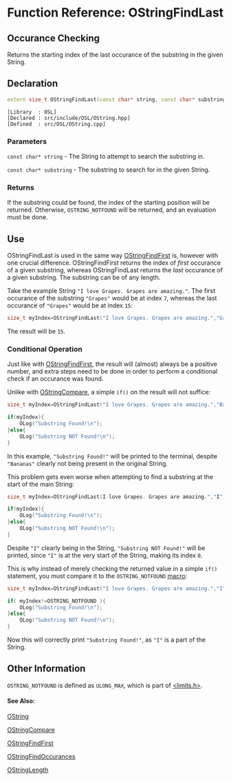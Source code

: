 # Function Reference: OStringFindLast
## Occurance Checking
Returns the starting index of the last occurance of the substring in the given String.

## Declaration
```cpp
extern size_t OStringFindLast(const char* string, const char* substring);
```
```
[Library  : OSL]
[Declared : src/include/OSL/OString.hpp]
[Defined  : src/OSL/OString.cpp]
```

### Parameters
`const char* string` - The String to attempt to search the substring in.

`const char* substring` - The substring to search for in the given String.

### Returns
If the substring could be found, the index of the starting position will be returned.
Otherwise, `OSTRING_NOTFOUND` will be returned, and an evaluation must be done.

## Use
OStringFindLast is used in the same way [OStringFindFirst](https://github.com/RosettaHS/OrionAPI/blob/main/docs/Function%20Reference/OStringFindFirst.md) is, however with one crucial difference.
OStringFindFirst returns the index of *first* occurance of a given substring, whereas OStringFindLast returns the *last* occurance of a given substring. The substring can be of any length.

Take the example String `"I love Grapes. Grapes are amazing."`. The first occurance of the substring `"Grapes"` would be at index `7`,
whereas the last occurance of `"Grapes"` would be at index `15`:
```cpp
size_t myIndex=OStringFindLast("I love Grapes. Grapes are amazing.","Grapes");
```
The result will be `15`.

### Conditional Operation
Just like with [OStringFindFirst](https://github.com/RosettaHS/OrionAPI/blob/main/docs/Function%20Reference/OStringFindFirst.md), the result will (almost) always be a positive number,
and extra steps need to be done in order to perform a conditional check if an occurance was found.


Unlike with [OStringCompare](https://github.com/RosettaHS/OrionAPI/blob/main/docs/Function%20Reference/OStringCompare.md), a simple `if()` on the result will not suffice:
```cpp
size_t myIndex=OStringFindLast("I love Grapes. Grapes are amazing.","Bananas");

if(myIndex){
	OLog("Substring Found!\n");
}else{
	OLog("Substring NOT Found!\n");
}
```
In this example, `"Substring Found!"` will be printed to the terminal, despite `"Bananas"` clearly not being present in the original String.

This problem gets even worse when attempting to find a substring at the start of the main String:
```cpp
size_t myIndex=OStringFindLast(I love Grapes. Grapes are amazing.","I");

if(myIndex){
	OLog("Substring Found!\n");
}else{
	OLog("Substring NOT Found!\n");
}
```
Despite `"I"` clearly being in the String, `"Substring NOT Found!"` will be printed, since `"I"` is at the very start of the String, making its index `0`.

This is why instead of merely checking the returned value in a simple `if()` statement, you must compare it to the `OSTRING_NOTFOUND` [macro](https://www.educba.com/macros-in-c/):
```cpp
size_t myIndex=OStringFindLast("I love Grapes. Grapes are amazing.","I");

if( myIndex!=OSTRING_NOTFOUND ){
	OLog("Substring Found!\n");
}else{
	OLog("Substring NOT Found!\n");
}
```
Now this will correctly print `"Substring Found!"`, as `"I"` is a part of the String.

## Other Information
`OSTRING_NOTFOUND` is defined as `ULONG_MAX`, which is part of [<limits.h>](https://cplusplus.com/reference/climits/).

#### See Also:
[OString](https://github.com/RosettaHS/OrionAPI/blob/main/docs/Type%20Reference/OString.md)

[OStringCompare](https://github.com/RosettaHS/OrionAPI/blob/main/docs/Function%20Reference/OStringCompare.md)

[OStringFindFirst](https://github.com/RosettaHS/OrionAPI/blob/main/docs/Function%20Reference/OStringFindFirst.md)

[OStringFindOccurances](https://github.com/RosettaHS/OrionAPI/blob/main/docs/Function%20Reference/OStringFindOccurances.md)

[OStringLength](https://github.com/RosettaHS/OrionAPI/blob/main/docs/Function%20Reference/OStringLength.md)